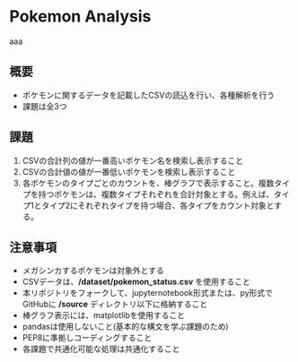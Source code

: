 # Pokemon Analysis
aaa
## 概要
- ポケモンに関するデータを記載したCSVの読込を行い、各種解析を行う
- 課題は全3つ

## 課題
1. CSVの合計列の値が一番高いポケモン名を検索し表示すること
1. CSVの合計値の値が一番低いポケモンを検索し表示すること
1. 各ポケモンのタイプごとのカウントを、棒グラフで表示すること。複数タイプを持つポケモンは、複数タイプそれぞれを合計対象とする。例えば、タイプ1とタイプ2にそれぞれタイプを持つ場合、各タイプをカウント対象とする。

## 注意事項
- メガシンカするポケモンは対象外とする
- CSVデータは、**/dataset/pokemon_status.csv** を使用すること
- 本リポジトリをフォークして、jupyternotebook形式または、py形式でGitHubに **/source** ディレクトリ以下に格納すること
- 棒グラフ表示には、matplotlibを使用すること
- pandasは使用しないこと(基本的な構文を学ぶ課題のため)
- PEP8に準拠しコーディングすること
- 各課題で共通化可能な処理は共通化すること
